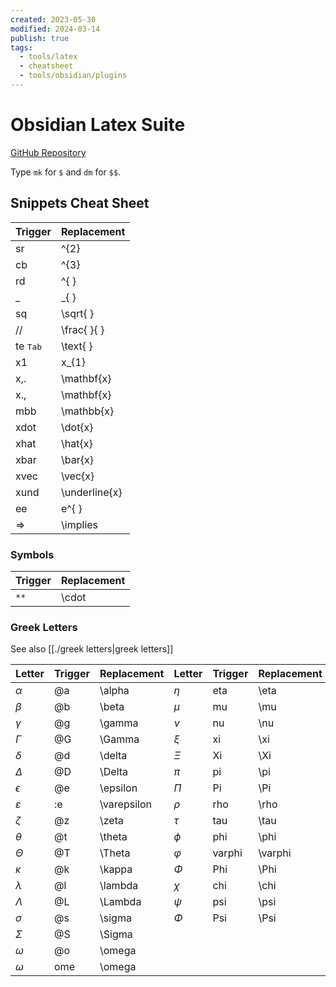 ```yaml
---
created: 2023-05-30
modified: 2024-03-14
publish: true
tags:
  - tools/latex
  - cheatsheet
  - tools/obsidian/plugins
---
```


# Obsidian Latex Suite
[GitHub Repository](https://github.com/artisticat1/obsidian-latex-suite)

Type `mk` for `$` and `dm` for `$$`.

## Snippets Cheat Sheet
| Trigger           | Replacement    |
| ----------------- | -------------- |
| sr                | ^{2}           |
| cb                | ^{3}           |
| rd                | ^{ }           |
| \_                | \_{ }          |
| sq                | \\sqrt{ }      |
| //                | \\frac{ }{ }   |
| te <kbd>Tab</kbd> | \\text{ }      |
| x1                | x_{1}          |
| x,.               | \\mathbf{x}    |
| x.,               | \\mathbf{x}    |
| mbb               | \\mathbb{x}    |
| xdot              | \\dot{x}       |
| xhat              | \\hat{x}       |
| xbar              | \\bar{x}       |
| xvec              | \\vec{x}       |
| xund              | \\underline{x} |
| ee                | e^{ }          |
| =>                | \implies       |

### Symbols

| Trigger           | Replacement    |
| ----------------- | -------------- |
| `**`                | \cdot          |


### Greek Letters
See also [[./greek letters|greek letters]]

| Letter        | Trigger | Replacement  | Letter    | Trigger | Replacement |
| ------------- | ------- | ------------ | :-------- | ------- | ----------- |
| $\alpha$      | @a      | \\alpha      | $\eta$    | eta     | \\eta       |
| $\beta$       | @b      | \\beta       | $\mu$     | mu      | \\mu        |
| $\gamma$      | @g      | \\gamma      | $\nu$     | nu      | \\nu        |
| $\Gamma$      | @G      | \\Gamma      | $\xi$     | xi      | \\xi        |
| $\delta$      | @d      | \\delta      | $\Xi$     | Xi      | \\Xi        |
| $\Delta$      | @D      | \\Delta      | $\pi$     | pi      | \\pi        |
| $\epsilon$    | @e      | \\epsilon    | $\Pi$     | Pi      | \\Pi        |
| $\varepsilon$ | :e      | \\varepsilon | $\rho$    | rho     | \\rho       |
| $\zeta$       | @z      | \\zeta       | $\tau$    | tau     | \\tau       |
| $\theta$      | @t      | \\theta      | $\phi$    | phi     | \\phi       |
| $\Theta$      | @T      | \\Theta      | $\varphi$ | varphi  | \\varphi    |
| $\kappa$      | @k      | \\kappa      | $\Phi$    | Phi     | \\Phi       |
| $\lambda$     | @l      | \\lambda     | $\chi$    | chi     | \\chi       |
| $\Lambda$     | @L      | \\Lambda     | $\psi$    | psi     | \\psi       |
| $\sigma$      | @s      | \\sigma      | $\Phi$    | Psi     | \\Psi       |
| $\Sigma$      | @S      | \\Sigma      |           |         |             |
| $\omega$      | @o      | \\omega      |           |         |             |
| $\omega$      | ome     | \\omega      |           |         |             |
